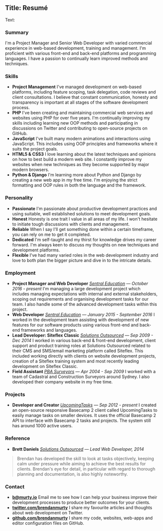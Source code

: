 Title: Resumé
----
Text:

### Summary

I'm a Project Manager and Senior Web Developer with varied commercial experience in web-based development, training and management. I'm proficient with various front-end and back-end platforms and programming languages. I have a passion to continually learn improved methods and techniques.

### Skills

- __Project Management__ I've managed development on web-based platforms, including feature scoping, task delegation, code reviews and client consultations. I believe that constant communication, honesty and transparency is important at all stages of the software development process.
- __PHP__ I've been creating and maintaining commercial web services and websites using PHP for over five years. I'm continually improving my skills including learning new OOP methods and participating in discussions on Twitter and contributing to open-source projects on GitHub.
- __JavaScript__ I've built many modern animations and interactions using JavaScript. This includes using OOP principles and frameworks where it suits the project goals.
- __HTML5 & CSS3__ I love learning about the latest techniques and opinions on how to best build a modern web site. I constantly improve my websites when new techniques as they become supported by major modern browsers.
- __Python & Django__ I'm learning more about Python and Django by creating a new web app in my free time. I'm enjoying the strict formatting and OOP rules in both the language and the framework.

### Personality

- __Passionate__ I'm passionate about productive development practices and using suitable, well established solutions to meet development goals.
- __Honest__ Honesty is one trait I value in all areas of my life. I won't hesitate to initiate tough discussions with clients and management.
- __Reliable__ When I say I'll get something done within a certain timeframe, you can rely on me to get it completed.
- __Dedicated__ I'm self-taught and my thirst for knowledge drives my career forward. I'm always keen to discuss my thoughts on new techniques and development platforms.
- __Flexible__ I've had many varied roles in the web development industry and love to both plan the bigger picture and dive in to the intricate details.

### Employment

- __Project Manager and Web Developer__ *[Sentral Education](http://sentral.com.au) &mdash; October 2016 - present* I'm managing a large development project which includes managing expectations with internal and external stakeholders, scoping out requirements and organising development tasks for our team. I also handle some of the advanced development tasks within this project.
- __Web Developer__ *[Sentral Education](http://sentral.com.au) &mdash; January 2015 - September 2016* I worked in the development team assisting with development of new features for our software products using various front-end and back-end frameworks and languages.
- __Lead Developer: Siteflex Classic__ *[Solutions Outsourced](http://solutionsoutsourced.com.au) &mdash; Sep 2009 - Dec 2014* I worked in various back-end & front-end development, client support and product training roles at Solutions Outsourced related to their CMS and SMS/email marketing platform called Siteflex. This included working directly with clients on website development projects, creation of a Siteflex training system and most recently leading development on Siteflex Classic.
- __Field Assistant__ *[PBA Surveyors](http://pbasurvey.com.au/) &mdash; Apr 2004 - Sep 2009* I worked with a team of Cadastral and Construction Surveyors around Sydney. I also developed their company website in my free time.

### Projects

- __Developer and Creator__ *[UpcomingTasks](http://upcomingtasks.com/) &mdash; Sep 2012 - present* I created an open-source responsive Basecamp 2 client called UpcomingTasks to easily manage tasks on smaller devices. It uses the official Basecamp 2 API to interface with Basecamp 2 tasks and projects. The system still has around 1000 active users.

### Reference

- __Brett Daniels__ *[Solutions Outsourced](http://solutionsoutsourced.com.au) &mdash; Lead Web Developer, 2014*

> Brendan has developed the skill to look at tasks objectively, keeping calm under pressure while aiming to achieve the best results for clients. Brendan's eye for detail, in particular with regard to thorough planning and documentation, is also highly noteworthy.

### Contact

- __[b@murty.io](mailto:b@murty.io)__ Email me to see how I can help your business improve their development processes to produce better outcomes for your clients.
- __[twitter.com/brendanmurty](https://twitter.com/brendanmurty)__ I share my favourite articles and thoughts about web development on Twitter.
- __[github.com/brendanmurty](https://github.com/brendanmurty)__ I share my code, websites, web-apps and editor configuration files on GitHub.
